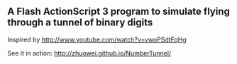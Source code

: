 ## A Flash ActionScript 3 program to simulate flying through a tunnel of binary digits

Inspired by http://www.youtube.com/watch?v=vwoPSdtFqHg

See it in action: http://zhuowei.github.io/NumberTunnel/
